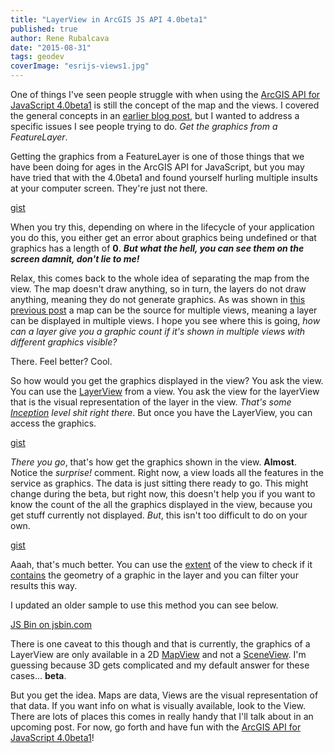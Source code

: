 ```yaml
---
title: "LayerView in ArcGIS JS API 4.0beta1"
published: true
author: Rene Rubalcava
date: "2015-08-31"
tags: geodev
coverImage: "esrijs-views1.jpg"
---
```


One of things I've seen people struggle with when using the [ArcGIS API for JavaScript 4.0beta1](https://developers.arcgis.com/javascript/beta/) is still the concept of the map and the views. I covered the general concepts in an [earlier blog post](http://odoe.net/blog/maps-and-views-in-arcgis-js-api/), but I wanted to address a specific issues I see people trying to do. _Get the graphics from a FeatureLayer_.

Getting the graphics from a FeatureLayer is one of those things that we have been doing for ages in the ArcGIS API for JavaScript, but you may have tried that with the 4.0beta1 and found yourself hurling multiple insults at your computer screen. They're just not there.

[gist](https://gist.github.com/odoe/7ea64986c1a6d07219ca)

When you try this, depending on where in the lifecycle of your application you do this, you either get an error about graphics being undefined or that graphics has a length of **0**. **_But what the hell, you can see them on the screen damnit, don't lie to me!_**

Relax, this comes back to the whole idea of separating the map from the view. The map doesn't draw anything, so in turn, the layers do not draw anything, meaning they do not generate graphics. As was shown in [this previous post](http://odoe.net/blog/maps-and-views-in-arcgis-js-api/) a map can be the source for multiple views, meaning a layer can be displayed in multiple views. I hope you see where this is going, _how can a layer give you a graphic count if it's shown in multiple views with different graphics visible?_

There. Feel better? Cool.

So how would you get the graphics displayed in the view? You ask the view. You can use the [LayerView](https://developers.arcgis.com/javascript/beta/api-reference/esri-views-layers-LayerView.html) from a view. You ask the view for the layerView that is the visual representation of the layer in the view. _That's some [Inception](http://www.imdb.com/title/tt1375666/) level shit right there_. But once you have the LayerView, you can access the graphics.

[gist](https://gist.github.com/odoe/0d1aea794b20d719e31e)

_There you go_, that's how get the graphics shown in the view. **Almost**. Notice the _surprise!_ comment. Right now, a view loads all the features in the service as graphics. The data is just sitting there ready to go. This might change during the beta, but right now, this doesn't help you if you want to know the count of the all the graphics displayed in the view, because you get stuff currently not displayed. _But_, this isn't too difficult to do on your own.

[gist](https://gist.github.com/odoe/01e603d5259f3337d847)

Aaah, that's much better. You can use the [extent](https://developers.arcgis.com/javascript/beta/api-reference/esri-geometry-Extent.html) of the view to check if it [contains](https://developers.arcgis.com/javascript/beta/api-reference/esri-geometry-Extent.html#contains) the geometry of a graphic in the layer and you can filter your results this way.

I updated an older sample to use this method you can see below.

[JS Bin on jsbin.com](http://jsbin.com/perovey/8/embed?js,output)

There is one caveat to this though and that is currently, the graphics of a LayerView are only available in a 2D [MapView](https://developers.arcgis.com/javascript/beta/api-reference/esri-views-MapView.html) and not a [SceneView](https://developers.arcgis.com/javascript/beta/api-reference/esri-views-SceneView.html). I'm guessing because 3D gets complicated and my default answer for these cases... **beta**.

But you get the idea. Maps are data, Views are the visual representation of that data. If you want info on what is visually available, look to the View. There are lots of places this comes in really handy that I'll talk about in an upcoming post. For now, go forth and have fun with the [ArcGIS API for JavaScript 4.0beta1](https://developers.arcgis.com/javascript/beta/guide/)!
